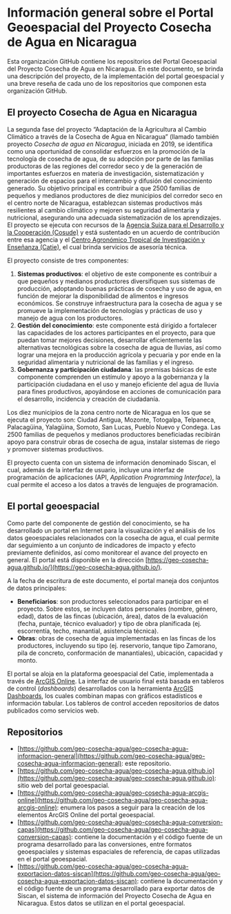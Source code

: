 # Información general sobre el Portal Geoespacial del Proyecto Cosecha de Agua en Nicaragua
Esta organización GitHub contiene los repositorios del Portal Geoespacial del Proyecto Cosecha de Agua en Nicaragua. En este documento, se brinda una descripción del proyecto, de la implementación del portal geoespacial y una breve reseña de cada uno de los repositorios que componen esta organización GitHub.

## El proyecto Cosecha de Agua en Nicaragua
La segunda fase del proyecto “Adaptación de la Agricultura al Cambio Climático a través de la Cosecha de Agua en Nicaragua” (llamado también proyecto *Cosecha de agua en Nicaragua*, iniciada en 2019, se identifica como una oportunidad de consolidar esfuerzos en la promoción de la tecnología de cosecha de agua, de su adopción por parte de las familias productoras de las regiones del corredor seco y de la generación de importantes esfuerzos en materia de investigación, sistematización y generación de espacios para el intercambio y difusión del conocimiento generado. Su objetivo principal es contribuir a que 2500 familias de pequeños y medianos productores de diez municipios del corredor seco en el centro norte de Nicaragua, establezcan sistemas productivos más resilientes al cambio climático y mejoren su seguridad alimentaria y nutricional, asegurando una adecuada sistematización de los aprendizajes. El proyecto se ejecuta con recursos de la [Agencia Suiza para el Desarrollo y la Cooperación (Cosude)](https://www.eda.admin.ch/deza/es/home/cosude.html) y está sustentado en un acuerdo de contribución entre esa agencia y el [Centro Agronómico Tropical de Investigación y Enseñanza (Catie)](https://www.catie.ac.cr/), el cual brinda servicios de asesoría técnica.

El proyecto consiste de tres componentes:

1. **Sistemas productivos**: el objetivo de este componente es contribuir a que pequeños y medianos productores diversifiquen sus sistemas de producción, adoptando buenas prácticas de cosecha y uso de agua, en función de mejorar la disponibilidad de alimentos e ingresos económicos. Se construye infraestructura para la cosecha de agua y se promueve la implementación de tecnologías y prácticas de uso y manejo de agua con los productores.
2. **Gestión del conocimiento**: este componente está dirigido a fortalecer las capacidades de los actores participantes en el proyecto, para que puedan tomar mejores decisiones, desarrollar eficientemente las alternativas tecnológicas sobre la cosecha de agua de lluvias, así como lograr una mejora en la producción agrícola y pecuaria y por ende en la seguridad alimentaria y nutricional de las familias y el ingreso.
3. **Gobernanza y participación ciudadana**: las premisas básicas de este componente comprenden un estímulo y apoyo a la gobernanza y la participación ciudadana en el uso y manejo eficiente del agua de lluvia para fines productivos, apoyándose en acciones de comunicación para el desarrollo, incidencia y creación de ciudadanía.

Los diez municipios de la zona centro norte de Nicaragua en los que se ejecuta el proyecto son: Ciudad Antigua, Mozonte, Totogalpa, Telpaneca, Palacagüina, Yalagüina, Somoto, San Lucas, Pueblo Nuevo y Condega. Las 2500 familias de pequeños y medianos productores beneficiadas recibirán apoyo para construir obras de cosecha de agua, instalar sistemas de riego y promover sistemas productivos.

El proyecto cuenta con un sistema de información denominado Siscan, el cual, además de la interfaz de usuario, incluye una interfaz de programación de aplicaciones (API, *Application Programming Interface*), la cual permite el acceso a los datos a través de lenguajes de programación.

## El portal geoespacial
Como parte del componente de gestión del conocimiento, se ha desarrollado un portal en Internet para la visualización y el análisis de los datos geoespaciales relacionados con la cosecha de agua, el cual permite dar seguimiento a un conjunto de indicadores de impacto y efecto previamente definidos, así como monitorear el avance del proyecto en general. El portal está disponible en la dirección [https://geo-cosecha-agua.github.io/](https://geo-cosecha-agua.github.io/).

A la fecha de escritura de este documento, el portal maneja dos conjuntos de datos principales:

- **Beneficiarios**: son productores seleccionados para participar en el proyecto. Sobre estos, se incluyen datos personales (nombre, género, edad), datos de las fincas (ubicación, área), datos de la evaluación (fecha, puntaje, técnico evaluador) y tipo de obra planificada (ej. escorrentía, techo, manantial, asistencia técnica).
- **Obras**: obras de cosecha de agua implementadas en las fincas de los productores, incluyendo su tipo (ej. reservorio, tanque tipo Zamorano, pila de concreto, conformación de manantiales), ubicación, capacidad y monto.

El portal se aloja en la plataforma geoespacial del Catie, implementada a través de [ArcGIS Online](https://www.arcgis.com/). La interfaz de usuario final está basada en tableros de control (*dashboards*) desarrollados con la herramienta [ArcGIS Dashboards](https://www.esri.com/es-es/arcgis/products/arcgis-dashboards/overview), los cuales combinan mapas con gráficos estadísticos e información tabular. Los tableros de control acceden repositorios de datos publicados como servicios web.

## Repositorios
- [https://github.com/geo-cosecha-agua/geo-cosecha-agua-informacion-general](https://github.com/geo-cosecha-agua/geo-cosecha-agua-informacion-general): este repositorio.
- [https://github.com/geo-cosecha-agua/geo-cosecha-agua.github.io](https://github.com/geo-cosecha-agua/geo-cosecha-agua.github.io): sitio web del portal geoespacial.
- [https://github.com/geo-cosecha-agua/geo-cosecha-agua-arcgis-online](https://github.com/geo-cosecha-agua/geo-cosecha-agua-arcgis-online): enumera los pasos a seguir para la creación de los elementos ArcGIS Online del portal geoespacial.
- [https://github.com/geo-cosecha-agua/geo-cosecha-agua-conversion-capas](https://github.com/geo-cosecha-agua/geo-cosecha-agua-conversion-capas): contiene la documentación y el código fuente de un programa desarrollado para las conversiones, entre formatos geoespaciales y sistemas espaciales de referencia, de capas utilizadas en el portal geoespacial.
- [https://github.com/geo-cosecha-agua/geo-cosecha-agua-exportacion-datos-siscan](https://github.com/geo-cosecha-agua/geo-cosecha-agua-exportacion-datos-siscan): contiene la documentación y el código fuente de un programa desarrollado para exportar datos de Siscan, el sistema de información del Proyecto Cosecha de Agua en Nicaragua. Estos datos se utilizan en el portal geoespacial.
